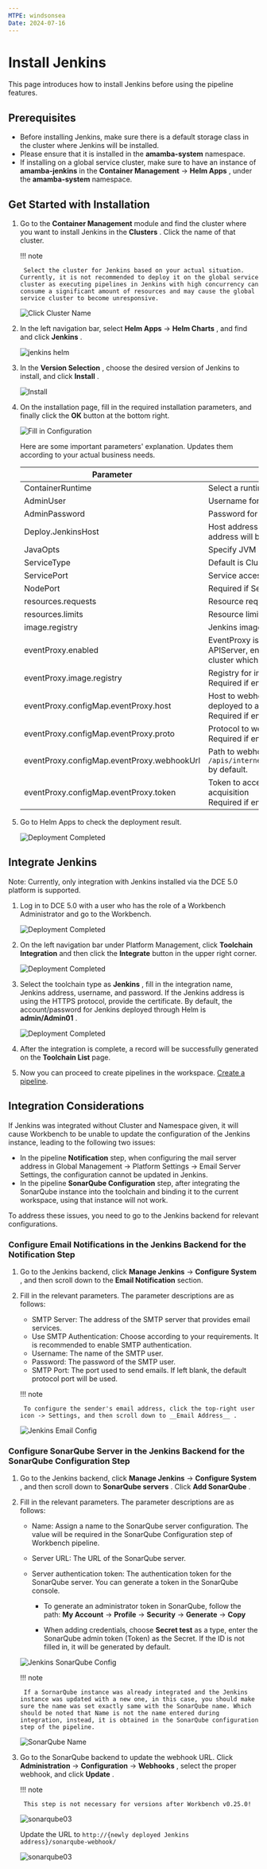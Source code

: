 ```yaml
---
MTPE: windsonsea
Date: 2024-07-16
---
```


# Install Jenkins

This page introduces how to install Jenkins before using the pipeline features.

## Prerequisites

- Before installing Jenkins, make sure there is a default storage class in the cluster where Jenkins will be installed.
- Please ensure that it is installed in the __amamba-system__ namespace.
- If installing on a global service cluster, make sure to have an instance of __amamba-jenkins__ in the __Container Management__ -> __Helm Apps__ , under the __amamba-system__ namespace.

## Get Started with Installation

1. Go to the __Container Management__ module and find the cluster where you want to install Jenkins in the __Clusters__ . Click the name of that cluster.

    !!! note

        Select the cluster for Jenkins based on your actual situation. Currently, it is not recommended to deploy it on the global service cluster as executing pipelines in Jenkins with high concurrency can consume a significant amount of resources and may cause the global service cluster to become unresponsive.

    ![Click Cluster Name](https://docs.daocloud.io/daocloud-docs-images/docs/en/docs/amamba/images/install-jenkins11.png)

2. In the left navigation bar, select __Helm Apps__ -> __Helm Charts__ , and find and click __Jenkins__ .

    ![jenkins helm](https://docs.daocloud.io/daocloud-docs-images/docs/en/docs/amamba/images/install-jenkins12.png)

3. In the __Version Selection__ , choose the desired version of Jenkins to install, and click __Install__ .

    ![Install](https://docs.daocloud.io/daocloud-docs-images/docs/en/docs/amamba/images/install-jenkins13.png)

4. On the installation page, fill in the required installation parameters, and finally click the __OK__ button at the bottom right.

    ![Fill in Configuration](https://docs.daocloud.io/daocloud-docs-images/docs/en/docs/amamba/images/install-jenkins14.png)

    Here are some important parameters' explanation. Updates them according to your actual business needs.

    | Parameter  | Description |
    | ---------- | ----------- |
    | ContainerRuntime | Select a runtime like podman or docker |
    | AdminUser | Username for Jenkins |
    | AdminPassword | Password for Jenkins |
    | Deploy.JenkinsHost | Host address to Jenkins web service. If using Node Port, the access address will be: `http://{cluster address:port}` |
    | JavaOpts | Specify JVM startup parameters for running Jenkins |
    | ServiceType | Default is ClusterIP, supports ClusterIP, NodePort, LoadBalancer |
    | ServicePort | Service access port |
    | NodePort | Required if ServiceType=NodePort, range: 30000-32767 |
    | resources.requests | Resource requests for Jenkins |
    | resources.limits | Resource limits for Jenkins |
    | image.registry | Jenkins image registry |
    | eventProxy.enabled | EventProxy is a sidecar to provide a reliable connection to Amamba APIServer, enables it especially when Jenkins was deployed to a cluster which does not in the same zone with global-cluster.  |
    | eventProxy.image.registry | Registry for image eventProxy. <br />Required if  enabled=true |
    | eventProxy.configMap.eventProxy.host | Host to webhook address. Uses the portal address if Jenkins was deployed to a Worker cluster. <br />Required if enabled=true |
    | eventProxy.configMap.eventProxy.proto | Protocol to webhook address, `http` by default. <br />Required if enabled=true |
    | eventProxy.configMap.eventProxy.webhookUrl | Path to webhook address, `/apis/internel.amamba.io/devops/pipeline/v1alpha1/webhooks/jenkins` by default.  |
    | eventProxy.configMap.eventProxy.token | Token to access DCE, refer [Global Access Key Document](../../../ghippo/user-guide/personal-center/accesstoken.md) for token acquisition<br />Required if enabled=true |

5. Go to Helm Apps to check the deployment result.

    ![Deployment Completed](https://docs.daocloud.io/daocloud-docs-images/docs/en/docs/amamba/images/install-jenkins15.png)

## Integrate Jenkins

Note: Currently, only integration with Jenkins installed via the DCE 5.0 platform is supported.

1. Log in to DCE 5.0 with a user who has the role of a Workbench Administrator and go to the Workbench.

    ![Deployment Completed](https://docs.daocloud.io/daocloud-docs-images/docs/en/docs/amamba/images/install-jenkins16.png)

2. On the left navigation bar under Platform Management, click __Toolchain Integration__ and then click the __Integrate__ button in the upper right corner.

    ![Deployment Completed](https://docs.daocloud.io/daocloud-docs-images/docs/en/docs/amamba/images/install-jenkins17.png)

3. Select the toolchain type as __Jenkins__ , fill in the integration name, Jenkins address, username, and password.
   If the Jenkins address is using the HTTPS protocol, provide the certificate. By default, the account/password for Jenkins deployed through Helm is __admin/Admin01__ .

    ![Deployment Completed](https://docs.daocloud.io/daocloud-docs-images/docs/en/docs/amamba/images/install-jenkins18.png)

4. After the integration is complete, a record will be successfully generated on the __Toolchain List__ page.


5. Now you can proceed to create pipelines in the workspace. [Create a pipeline](create/custom.md).

## Integration Considerations

If Jenkins was integrated without Cluster and Namespace given, it will cause Workbench to be unable to update the configuration of the Jenkins instance, leading to the following two issues:

- In the pipeline __Notification__ step, when configuring the mail server address in Global Management -> Platform Settings -> Email Server Settings, the configuration cannot be updated in Jenkins.
- In the pipeline __SonarQube Configuration__ step, after integrating the SonarQube instance into the toolchain and binding it to the current workspace, using that instance will not work.

To address these issues, you need to go to the Jenkins backend for relevant configurations.

### Configure Email Notifications in the Jenkins Backend for the Notification Step

1. Go to the Jenkins backend, click __Manage Jenkins__ -> __Configure System__ ,
   and then scroll down to the __Email Notification__ section.

2. Fill in the relevant parameters. The parameter descriptions are as follows:

   - SMTP Server: The address of the SMTP server that provides email services.
   - Use SMTP Authentication: Choose according to your requirements. It is recommended to enable SMTP authentication.
   - Username: The name of the SMTP user.
   - Password: The password of the SMTP user.
   - SMTP Port: The port used to send emails. If left blank, the default protocol port will be used.

    !!! note

        To configure the sender's email address, click the top-right user icon -> Settings, and then scroll down to __Email Address__ .

    ![Jenkins Email Config](https://docs.daocloud.io/daocloud-docs-images/docs/en/docs/amamba/images/install-jenkins06.png)

### Configure SonarQube Server in the Jenkins Backend for the SonarQube Configuration Step

1. Go to the Jenkins backend, click __Manage Jenkins__ -> __Configure System__ , and then scroll down to __SonarQube servers__ . Click __Add SonarQube__ .

2. Fill in the relevant parameters. The parameter descriptions are as follows:

    - Name: Assign a name to the SonarQube server configuration. The value will be required in the SonarQube Configuration step of Workbench pipeline.
    - Server URL: The URL of the SonarQube server.
    - Server authentication token: The authentication token for the SonarQube server. You can generate a token in the SonarQube console.

        - To generate an administrator token in SonarQube, follow the path: __My Account__ -> __Profile__ -> __Security__ -> __Generate__ -> __Copy__

        - When adding credentials, choose __Secret test__ as a type, enter the SonarQube admin token (Token) as the Secret. If the ID is not filled in, it will be generated by default.

    ![Jenkins SonarQube Config](https://docs.daocloud.io/daocloud-docs-images/docs/en/docs/amamba/images/install-jenkins08.png)

    !!! note

        If a SornarQube instance was already integrated and the Jenkins instance was updated with a new one, in this case, you should make sure the name was set exactly same with the SonarQube name. Which should be noted that Name is not the name entered during integration, instead, it is obtained in the SonarQube configuration step of the pipeline.

    ![SonarQube Name](https://docs.daocloud.io/daocloud-docs-images/docs/en/docs/amamba/images/install-jenkins07.png)

3. Go to the SonarQube backend to update the webhook URL. Click __Administration__ -> __Configuration__ -> __Webhooks__ , select the proper webhook, and click __Update__ .

    !!! note

        This step is not necessary for versions after Workbench v0.25.0!

    ![sonarqube03](../../images/sonarqube03.png)

    Update the URL to `http://{newly deployed Jenkins address}/sonarqube-webhook/`

    ![sonarqube03](../../images/sonarqube04.png)
